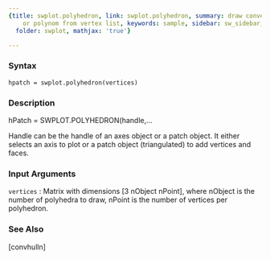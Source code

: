 ```yaml
---
{title: swplot.polyhedron, link: swplot.polyhedron, summary: draw convex polyhedra
    or polynom from vertex list, keywords: sample, sidebar: sw_sidebar, permalink: swplot_polyhedron.html,
  folder: swplot, mathjax: 'true'}

---
```


### Syntax

`hpatch = swplot.polyhedron(vertices)`

### Description

hPatch = SWPLOT.POLYHEDRON(handle,...
 
Handle can be the handle of an axes object or a patch object. It either
selects an axis to plot or a patch object (triangulated) to add vertices
and faces.
 

### Input Arguments

`vertices`
: Matrix with dimensions [3 nObject nPoint], where nObject is
  the number of polyhedra to draw, nPoint is the number of
  vertices per polyhedron.

### See Also

[convhulln]

